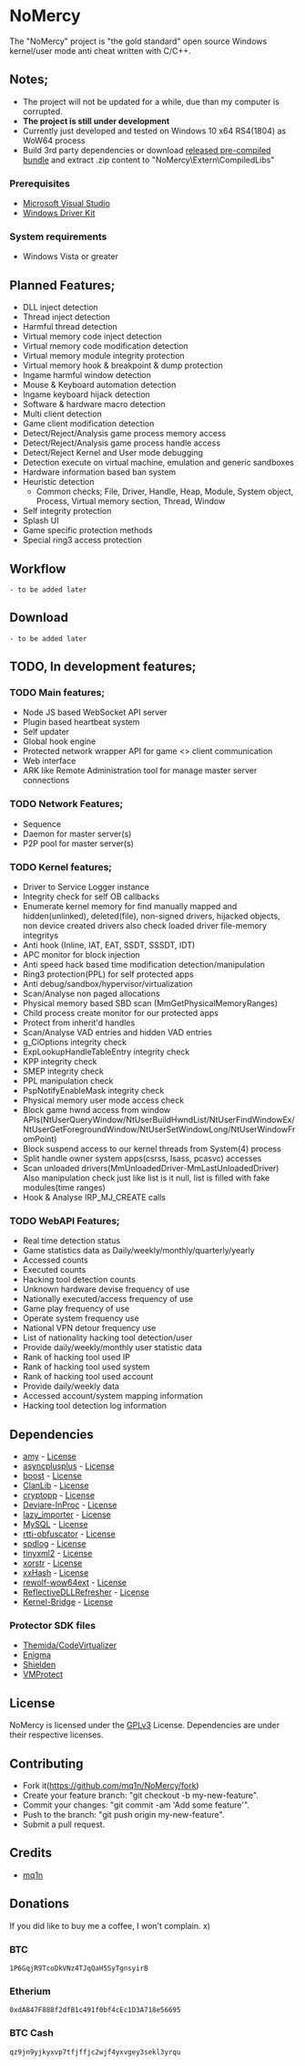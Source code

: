 # NoMercy

The "NoMercy" project is "the gold standard" open source Windows kernel/user mode anti cheat written with C/C++.  

## Notes;
* The project will not be updated for a while, due than my computer is corrupted.
* **The project is still under development**
* Currently just developed and tested on Windows 10 x64 RS4(1804) as WoW64 process
* Build 3rd party dependencies or download [released pre-compiled bundle](https://github.com/mq1n/NoMercy/releases/download/v1.1/CompiledLibs.zip) and extract .zip content to "NoMercy\Extern\CompiledLibs"

### Prerequisites
* [Microsoft Visual Studio](https://visualstudio.microsoft.com/downloads/)
* [Windows Driver Kit](https://docs.microsoft.com/en-us/windows-hardware/drivers/download-the-wdk)

### System requirements
* Windows Vista or greater

## Planned Features;
* DLL inject detection
* Thread inject detection
* Harmful thread detection
* Virtual memory code inject detection
* Virtual memory code modification detection
* Virtual memory module integrity protection
* Virtual memory hook & breakpoint & dump protection
* Ingame harmful window detection
* Mouse & Keyboard automation detection
* Ingame keyboard hijack detection
* Software & hardware macro detection
* Multi client detection
* Game client modification detection
* Detect/Reject/Analysis game process memory access
* Detect/Reject/Analysis game process handle access
* Detect/Reject Kernel and User mode debugging
* Detection execute on virtual machine, emulation and generic sandboxes
* Hardware information based ban system
* Heuristic detection
	* Common checks; File, Driver, Handle, Heap, Module, System object, Process, Virtual memory section, Thread, Window
* Self integrity protection
* Splash UI
* Game specific protection methods
* Special ring3 access protection

## Workflow
	- to be added later

## Download
	- to be added later

## TODO, In development features;

### TODO Main features;

* Node JS based WebSocket API server
* Plugin based heartbeat system
* Self updater
* Global hook engine
* Protected network wrapper API for game <> client communication
* Web interface
* ARK like Remote Administration tool for manage master server connections

### TODO Network Features;

* Sequence
* Daemon for master server(s)
* P2P pool for master server(s)

### TODO Kernel features;

* Driver to Service Logger instance
* Integrity check for self OB callbacks
* Enumerate kernel memory for find manually mapped and hidden(unlinked), deleted(file), non-signed drivers, hijacked objects, non device created drivers also check loaded driver file-memory integritys
* Anti hook (Inline, IAT, EAT, SSDT, SSSDT, IDT)
* APC monitor for block injection
* Anti speed hack based time modification detection/manipulation
* Ring3 protection(PPL) for self protected apps
* Anti debug/sandbox/hypervisor/virtualization
* Scan/Analyse non paged allocations
* Physical memory based SBD scan (MmGetPhysicalMemoryRanges)
* Child process create monitor for our protected apps
* Protect from inherit'd handles
* Scan/Analyse VAD entries and hidden VAD entries
* g_CiOptions integrity check
* ExpLookupHandleTableEntry integrity check
* KPP integrity check
* SMEP integrity check
* PPL manipulation check
* PspNotifyEnableMask integrity check
* Physical memory user mode access check
* Block game hwnd access from window APIs(NtUserQueryWindow/NtUserBuildHwndList/NtUserFindWindowEx/NtUserGetForegroundWindow/NtUserSetWindowLong/NtUserWindowFromPoint)
* Block suspend access to our kernel threads from System(4) process
* Split handle owner system apps(csrss, lsass, pcasvc) accesses
* Scan unloaded drivers(MmUnloadedDriver-MmLastUnloadedDriver) Also manipulation check just like list is it null, list is filled with fake modules(time ranges)
* Hook & Analyse IRP_MJ_CREATE calls

### TODO WebAPI Features;

* Real time detection status
* Game statistics data as Daily/weekly/monthly/quarterly/yearly
* Accessed counts
* Executed counts
* Hacking tool detection counts
* Unknown hardware devise frequency of use
* Nationally executed/access frequency of use
* Game play frequency of use
* Operate system frequency use
* National VPN detour frequency use
* List of nationality hacking tool detection/user
* Provide daily/weekly/monthly user statistic data
* Rank of hacking tool used IP
* Rank of hacking tool used system
* Rank of hacking tool used account
* Provide daily/weekly data
* Accessed account/system mapping information
* Hacking tool detection log information

## Dependencies

* [amy](https://github.com/liancheng/amy) - [License](https://github.com/liancheng/amy/blob/master/LICENSE)
* [asyncplusplus](https://github.com/Amanieu/asyncplusplus) - [License](https://github.com/Amanieu/asyncplusplus/blob/master/LICENSE)
* [boost](https://github.com/boostorg/) - [License](https://www.boost.org/users/license.html)
* [ClanLib](https://github.com/sphair/ClanLib) - [License](https://github.com/sphair/ClanLib/blob/master/COPYING)
* [cryptopp](https://github.com/weidai11/cryptopp/) - [License](https://github.com/weidai11/cryptopp/blob/master/License.txt)
* [Deviare-InProc](https://github.com/nektra/Deviare-InProc/) - [License](https://github.com/nektra/Deviare-InProc/blob/master/LICENSE.GPL)
* [lazy_importer](https://github.com/JustasMasiulis/lazy_importer) - [License](https://github.com/JustasMasiulis/lazy_importer/blob/master/LICENSE)
* [MySQL](https://www.mysql.com/products/connector/) - [License](https://downloads.mysql.com/docs/licenses/connector-j-5.1-gpl-en.pdf)
* [rtti-obfuscator](https://github.com/koemeet/rtti-obfuscator) - [License](https://github.com/koemeet/rtti-obfuscator/blob/master/LICENSE)
* [spdlog](https://github.com/gabime/spdlog) - [License](https://github.com/gabime/spdlog/blob/v1.x/LICENSE)
* [tinyxml2](https://github.com/leethomason/tinyxml2) - [License](https://www.zlib.net/zlib_license.html)
* [xorstr](https://github.com/JustasMasiulis/xorstr) - [License](https://github.com/JustasMasiulis/xorstr/blob/master/LICENSE)
* [xxHash](https://github.com/Cyan4973/xxHash) - [License](https://github.com/Cyan4973/xxHash/blob/dev/LICENSE)
* [rewolf-wow64ext](https://github.com/rwfpl/rewolf-wow64ext) - [License](https://github.com/rwfpl/rewolf-wow64ext/blob/master/lgpl-3.0.txt)
* [ReflectiveDLLRefresher](https://github.com/CylanceVulnResearch/ReflectiveDLLRefresher) - [License](https://github.com/CylanceVulnResearch/ReflectiveDLLRefresher/blob/master/LICENSE)
* [Kernel-Bridge](https://github.com/HoShiMin/Kernel-Bridge) - [License](https://github.com/HoShiMin/Kernel-Bridge/blob/master/LICENSE)

### Protector SDK files
* [Themida/CodeVirtualizer](https://www.oreans.com)
* [Enigma](https://enigmaprotector.com)
* [Shielden](http://safengine.com)
* [VMProtect](http://vmpsoft.com)

## License
NoMercy is licensed under the [GPLv3](https://github.com/mq1n/NoMercy/blob/master/LICENSE) License. Dependencies are under their respective licenses.

## Contributing
* Fork it(https://github.com/mq1n/NoMercy/fork)
* Create your feature branch: "git checkout -b my-new-feature".
* Commit your changes: "git commit -am 'Add some feature'".
* Push to the branch: "git push origin my-new-feature".
* Submit a pull request.

## Credits
- [mq1n](https://github.com/mq1n)

## Donations
If you did like to buy me a coffee, I won't complain. x)

### BTC
	1P6GqjR9TcoDkVNz4TJqQaH5SyTgnsyirB

### Etherium
	0xdA847F888f2dfB1c491f0bf4cEc1D3A718e56695

### BTC Cash
	qz9jn9yjkyxvp7tfjffjc2wjf4yxvgey3sekl3yrqu
